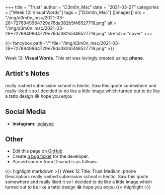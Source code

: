+++
title =       "Trust"
author =      "D3m0n_Msc"
date =        "2021-03-27"
categories =  ["Week 12: Visual Words"]
tags =        ["D3m0n_Msc"]
[[images]]
                      src = "/img/d3m0n_msc/2021-03-26+7276949964729e76da382b5f46527716.png"
                      alt = "/img/d3m0n_msc/2021-03-26+7276949964729e76da382b5f46527716.png"
                      stretch = "cover"
+++


{{< fancybox path="/" file="/img/d3m0n_msc/2021-03-26+7276949964729e76da382b5f46527716.png" >}}


Week 12: **Visual Words**. This art was lovingly created using: **phone**.

## Artist's Notes

really rushed submission school is hectic. Saw this quote somewhere and really liked it so I decided to do like a little image.which turned out to be like a tatto design 😂 hope you enjou

## Social Media

- **Instagram**: [leolayne]()


## Other

- Edit this page on [GitHub](https://github.com/teaminkling/web-refresh/edit/main/blog/content/blog/d3m0n_msc-week-12-2f81.md).
- Create [a bug ticket](https://github.com/teaminkling/web-refresh/issues/new?assignees=&labels=bug&template=problem-report.md&title=) for the developer.
- Parsed source from Discord is as follows:

{{< highlight markdown >}}
Week 12
Title: Trust
Medium: phone
Description: really rushed submission school is hectic. Saw this quote somewhere and really liked it so I decided to do like a little image.which turned out to be like a tatto design 😂 hope you enjou
{{< /highlight >}}